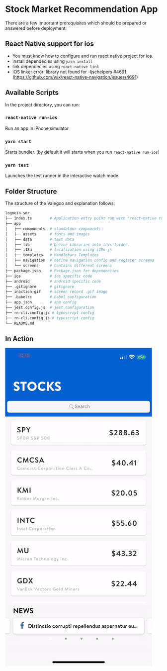 # Stock Market Recommendation App

There are a few important prerequisites which should be prepared or answered before deployment:

## React Native support for ios

- You must know how to configure and run react native project for ios.
- install dependecies using `yarn install`
- link dependecies using `react-native link`
- iOS linker error: library not found for -ljschelpers #4691 (https://github.com/wix/react-native-navigation/issues/4691)


## Available Scripts

In the project directory, you can run:

### `react-native run-ios`

Run an app in iPhone simulator

### `yarn start`

Starts bundler. (by default it will starts when you run `react-native run-ios`)

### `yarn test`

Launches the test runner in the interactive watch mode.

## Folder Structure

The structure of the Valegoo and explanation follows:

```bash
logmein-smr
├── index.ts        # Application entry point run with "react-native run-ios"
├── app
│   ├── components  # standalone components
│   ├── assets      # fonts and images
│   ├── data        # test data
│   ├── lib         # Define Libraries into this folder.
│   ├── i18n        # localization using i18n-js
│   ├── templates   # Handlebars Templates
│   ├── navigation  # define navigation config and register screens
│   └── screens     # Contains different screens
├── package.json    # Package.json for dependencies
├── ios             # ios specific code
├── android         # android specific code
├── .gitignore      # gitignore
├── inaction.gif    # screen record .gif image
├── .babelrc        # babel configuration
├── app.json        # app config
├── jest.config.js  # jest configuration
├── rn-cli.config.js # typescript config
├── rn-cli.config.js # typescript config
└── README.md
```

## In Action

![](inaction.gif)


